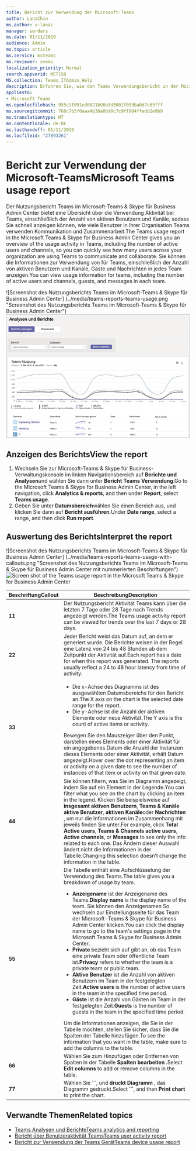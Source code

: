 ```yaml
---
title: Bericht zur Verwendung der Microsoft-Teams
author: LanaChin
ms.author: v-lanac
manager: serdars
ms.date: 01/11/2019
audience: Admin
ms.topic: article
ms.service: msteams
ms.reviewer: svemu
localization_priority: Normal
search.appverid: MET150
MS.collection: Teams_ITAdmin_Help
description: Erfahren Sie, wie den Teams Verwendungsbericht in der Microsoft-Teams & Skype für Business Admin Center verwenden, um einen Überblick über Teams Aktivität in Ihrer Organisation abzurufen.
appliesto:
- Microsoft Teams
ms.openlocfilehash: 955c1f091ed0821b90a5d3001f053ba0d7c65fff
ms.sourcegitcommit: 768c7b5f0aaa4b38a0b98c7c9ff904ffedd2e9b9
ms.translationtype: MT
ms.contentlocale: de-DE
ms.lasthandoff: 01/11/2019
ms.locfileid: "27893261"
---
```

# <a name="microsoft-teams-usage-report"></a><span data-ttu-id="0c1c8-103">Bericht zur Verwendung der Microsoft-Teams</span><span class="sxs-lookup"><span data-stu-id="0c1c8-103">Microsoft Teams usage report</span></span>

<span data-ttu-id="0c1c8-104">Der Nutzungsbericht Teams im Microsoft-Teams & Skype für Business Admin Center bietet eine Übersicht über die Verwendung Aktivität bei Teams, einschließlich der Anzahl von aktiven Benutzern und Kanäle, sodass Sie schnell anzeigen können, wie viele Benutzer in Ihrer Organisation Teams verwenden Kommunikation und Zusammenarbeit.</span><span class="sxs-lookup"><span data-stu-id="0c1c8-104">The Teams usage report in the Microsoft Teams & Skype for Business Admin Center gives you an overview of the usage activity in Teams, including the number of active users and channels, so you can quickly see how many users across your organization are using Teams to communicate and collaborate.</span></span> <span data-ttu-id="0c1c8-105">Sie können die Informationen zur Verwendung von für Teams, einschließlich der Anzahl von aktiven Benutzern und Kanäle, Gäste und Nachrichten in jedes Team anzeigen.</span><span class="sxs-lookup"><span data-stu-id="0c1c8-105">You can view usage information for  teams, including the number of active users and channels, guests, and messages in each team.</span></span>

<span data-ttu-id="0c1c8-106">![Screenshot des Nutzungsberichts Teams im Microsoft-Teams & Skype für Business Admin Center] (../media/teams-reports-teams-usage.png "Screenshot des Nutzungsberichts Teams im Microsoft-Teams & Skype für Business Admin Center")</span><span class="sxs-lookup"><span data-stu-id="0c1c8-106">![Screen shot of the Teams usage report in the Microsoft Teams & Skype for Business Admin Center](../media/teams-reports-teams-usage.png "Screen shot of the Teams usage report in the Microsoft Teams & Skype for Business Admin Center")</span></span>

## <a name="view-the-report"></a><span data-ttu-id="0c1c8-107">Anzeigen des Berichts</span><span class="sxs-lookup"><span data-stu-id="0c1c8-107">View the report</span></span>

1. <span data-ttu-id="0c1c8-108">Wechseln Sie zur Microsoft-Teams & Skype für Business-Verwaltungskonsole im linken Navigationsbereich auf **Berichte und Analysen**und wählen Sie dann unter **Bericht** **Teams Verwendung**.</span><span class="sxs-lookup"><span data-stu-id="0c1c8-108">Go to the Microsoft Teams & Skype for Business Admin Center, in the left navigation, click **Analytics & reports**, and then under **Report**, select **Teams usage**.</span></span> 
2. <span data-ttu-id="0c1c8-109">Geben Sie unter **Datumsbereich**wählen Sie einen Bereich aus, und klicken Sie dann auf **Bericht ausführen**.</span><span class="sxs-lookup"><span data-stu-id="0c1c8-109">Under **Date range**, select a range, and then click **Run report**.</span></span>

## <a name="interpret-the-report"></a><span data-ttu-id="0c1c8-110">Auswertung des Berichts</span><span class="sxs-lookup"><span data-stu-id="0c1c8-110">Interpret the report</span></span>

<span data-ttu-id="0c1c8-111">![Screenshot des Nutzungsberichts Teams im Microsoft-Teams & Skype für Business Admin Center] (../media/teams-reports-teams-usage-with-callouts.png "Screenshot des Nutzungsberichts Teams im Microsoft-Teams & Skype für Business Admin Center mit nummerierten Beschriftungen")</span><span class="sxs-lookup"><span data-stu-id="0c1c8-111">![Screen shot of the Teams usage report in the Microsoft Teams & Skype for Business Admin Center](../media/teams-reports-teams-usage-with-callouts.png "Screen shot of the Teams usage report in the Microsoft Teams & Skype for Business Admin Center with numbered callouts")</span></span>

|<span data-ttu-id="0c1c8-112">Beschriftung</span><span class="sxs-lookup"><span data-stu-id="0c1c8-112">Callout</span></span> |<span data-ttu-id="0c1c8-113">Beschreibung</span><span class="sxs-lookup"><span data-stu-id="0c1c8-113">Description</span></span>  |
|--------|-------------|
|<span data-ttu-id="0c1c8-114">**1**</span><span class="sxs-lookup"><span data-stu-id="0c1c8-114">**1**</span></span>   |<span data-ttu-id="0c1c8-115">Der Nutzungsbericht Aktivität Teams kann über die letzten 7 Tage oder 28 Tage nach Trends angezeigt werden.</span><span class="sxs-lookup"><span data-stu-id="0c1c8-115">The Teams usage activity report can be viewed for trends over the last 7 days or 28 days.</span></span> |
|<span data-ttu-id="0c1c8-116">**2**</span><span class="sxs-lookup"><span data-stu-id="0c1c8-116">**2**</span></span>   |<span data-ttu-id="0c1c8-p102">Jeder Bericht weist das Datum auf, an dem er generiert wurde. Die Berichte weisen in der Regel eine Latenz von 24 bis 48 Stunden ab dem Zeitpunkt der Aktivität auf.</span><span class="sxs-lookup"><span data-stu-id="0c1c8-p102">Each report has a date for when this report was generated. The reports usually reflect a 24 to 48 hour latency from time of activity.</span></span> |
|<span data-ttu-id="0c1c8-119">**3**</span><span class="sxs-lookup"><span data-stu-id="0c1c8-119">**3**</span></span>   |<ul><li><span data-ttu-id="0c1c8-120">Die x-Achse des Diagramms ist des ausgewählten Datumsbereichs für den Bericht an.</span><span class="sxs-lookup"><span data-stu-id="0c1c8-120">The X axis on the chart is the selected date range for the report.</span></span></li> <li> <span data-ttu-id="0c1c8-121">Die y-Achse ist die Anzahl der aktiven Elemente oder neue Aktivität.</span><span class="sxs-lookup"><span data-stu-id="0c1c8-121">The Y axis is the count of active items or activity.</span></span></li> </ul><span data-ttu-id="0c1c8-122">Bewegen Sie den Mauszeiger über den Punkt, darstellen eines Elements oder einer Aktivität für ein angegebenes Datum die Anzahl der Instanzen dieses Elements oder einer Aktivität, erhält Datum angezeigt.</span><span class="sxs-lookup"><span data-stu-id="0c1c8-122">Hover over the dot representing an item or activity on a given date to see the number of instances of that item or activity on that given date.</span></span>|
|<span data-ttu-id="0c1c8-123">**4**</span><span class="sxs-lookup"><span data-stu-id="0c1c8-123">**4**</span></span>   |<span data-ttu-id="0c1c8-124">Sie können filtern, was Sie im Diagramm angezeigt, indem Sie auf ein Element in der Legende.</span><span class="sxs-lookup"><span data-stu-id="0c1c8-124">You can filter what you see on the chart by clicking an item in the legend.</span></span> <span data-ttu-id="0c1c8-125">Klicken Sie beispielsweise auf **insgesamt aktiven Benutzern**, **Teams & Kanäle aktive Benutzer**, **aktiven Kanäle**oder **Nachrichten** , um nur die Informationen im Zusammenhang mit jeweils finden Sie unter.</span><span class="sxs-lookup"><span data-stu-id="0c1c8-125">For example, click  **Total Active users**, **Teams & Channels active users**,  **Active channels**, or **Messages** to see only the info related to each one.</span></span> <span data-ttu-id="0c1c8-126">Das Ändern dieser Auswahl ändert nicht die Informationen in der Tabelle.</span><span class="sxs-lookup"><span data-stu-id="0c1c8-126">Changing this selection doesn’t change the information in the table.</span></span> |
|<span data-ttu-id="0c1c8-127">**5**</span><span class="sxs-lookup"><span data-stu-id="0c1c8-127">**5**</span></span>   |<span data-ttu-id="0c1c8-128">Die Tabelle enthält eine Aufschlüsselung der Verwendung des Teams.</span><span class="sxs-lookup"><span data-stu-id="0c1c8-128">The table gives you a breakdown of usage by team.</span></span> <ul><li><span data-ttu-id="0c1c8-129">**Anzeigename** ist der Anzeigename des Teams.</span><span class="sxs-lookup"><span data-stu-id="0c1c8-129">**Display name** is the display name of the team.</span></span> <span data-ttu-id="0c1c8-130">Sie können den Anzeigenamen So wechseln zur Einstellungsseite für das Team der Microsoft-Teams & Skype für Business Admin Center klicken.</span><span class="sxs-lookup"><span data-stu-id="0c1c8-130">You can click the display name to go to the team's settings page in the Microsoft Teams & Skype for Business Admin Center.</span></span> </li> <li><span data-ttu-id="0c1c8-131">**Private** bezieht sich auf gibt an, ob das Team eine private Team oder öffentliche Team ist.</span><span class="sxs-lookup"><span data-stu-id="0c1c8-131">**Privacy** refers to whether the team is a private team or public team.</span></span></li> <li><span data-ttu-id="0c1c8-132">**Aktive Benutzer** ist die Anzahl von aktiven Benutzern im Team in der festgelegten Zeit.</span><span class="sxs-lookup"><span data-stu-id="0c1c8-132">**Active users** is the number of active users in the team in the specified time period.</span></span></li><li><span data-ttu-id="0c1c8-133">**Gäste** ist die Anzahl von Gästen im Team in der festgelegten Zeit.</span><span class="sxs-lookup"><span data-stu-id="0c1c8-133">**Guests** is the number of guests in the team in the specified time period.</span></span></li> </li> </ul><span data-ttu-id="0c1c8-134">Um die Informationen anzeigen, die Sie in der Tabelle möchten, stellen Sie sicher, dass Sie die Spalten der Tabelle hinzufügen.</span><span class="sxs-lookup"><span data-stu-id="0c1c8-134">To see the information that you want in the table, make sure to add the columns to the table.</span></span> |
|<span data-ttu-id="0c1c8-135">**6**</span><span class="sxs-lookup"><span data-stu-id="0c1c8-135">**6**</span></span>   |<span data-ttu-id="0c1c8-136">Wählen Sie zum Hinzufügen oder Entfernen von Spalten in der Tabelle **Spalten bearbeiten** .</span><span class="sxs-lookup"><span data-stu-id="0c1c8-136">Select **Edit columns** to add or remove columns in the table.</span></span> 
|<span data-ttu-id="0c1c8-137">**7**</span><span class="sxs-lookup"><span data-stu-id="0c1c8-137">**7**</span></span>   |<span data-ttu-id="0c1c8-138">Wählen Sie **˙˙˙**, und **druckt Diagramm** , das Diagramm gedruckt.</span><span class="sxs-lookup"><span data-stu-id="0c1c8-138">Select **˙˙˙**, and then **Print chart** to print the chart.</span></span> |

## <a name="related-topics"></a><span data-ttu-id="0c1c8-139">Verwandte Themen</span><span class="sxs-lookup"><span data-stu-id="0c1c8-139">Related topics</span></span>
- [<span data-ttu-id="0c1c8-140">Teams Analysen und Berichte</span><span class="sxs-lookup"><span data-stu-id="0c1c8-140">Teams analytics and reporting</span></span>](teams-reporting-reference.md)
- [<span data-ttu-id="0c1c8-141">Bericht über Benutzeraktivität Teams</span><span class="sxs-lookup"><span data-stu-id="0c1c8-141">Teams user activity report</span></span>](user-activity-report.md)
- [<span data-ttu-id="0c1c8-142">Bericht zur Verwendung der Teams Gerät</span><span class="sxs-lookup"><span data-stu-id="0c1c8-142">Teams device usage report</span></span>](device-usage-report.md)
